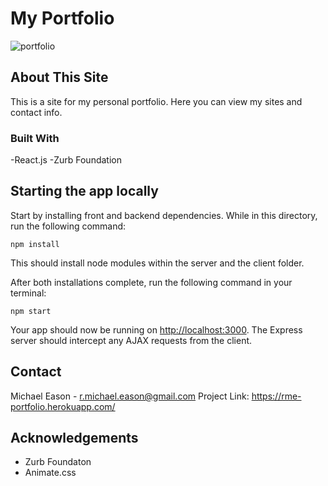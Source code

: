 # My Portfolio

![portfolio](2020-10-30(2).png)

## About This Site

This is a site for my personal portfolio. Here you can view my sites and contact info.

### Built With

  -React.js
  -Zurb Foundation

## Starting the app locally

Start by installing front and backend dependencies. While in this directory, run the following command:

```
npm install
```

This should install node modules within the server and the client folder.

After both installations complete, run the following command in your terminal:

```
npm start
```

Your app should now be running on <http://localhost:3000>. The Express server should intercept any AJAX requests from the client.

## Contact

Michael Eason - r.michael.eason@gmail.com
Project Link: https://rme-portfolio.herokuapp.com/

## Acknowledgements

  - Zurb Foundaton
  - Animate.css
